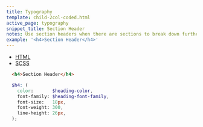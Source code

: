 ```yaml
---
title: Typography
template: child-2col-coded.html
active_page: typography
snippet_title: Section Header
notes: Use section headers when there are sections to break down further within each subtitle.
example: '<h4>Section Header</h4>'
---
```


* [HTML](0)
* [SCSS](1)

```html
  <h4>Section Header</h4>
```
```scss
  $h4: (
    color:       $heading-color,
    font-family: $heading-font-family,
    font-size:   18px,
    font-weight: 300,
    line-height: 26px,
  );
```

